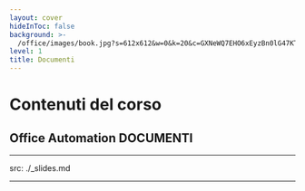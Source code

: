 ```yaml
---
layout: cover
hideInToc: false
background: >-
  /office/images/book.jpg?s=612x612&w=0&k=20&c=GXNeWQ7EHO6xEyzBn0lG47KTjx8JmxZg8fx-Qhx7ZEo=
level: 1
title: Documenti
---
```


# Contenuti del corso 

## Office Automation DOCUMENTI

<Toc columns="2" maxDepth="2" minDepth="2" mode="next" />

---
src: ./_slides.md

---